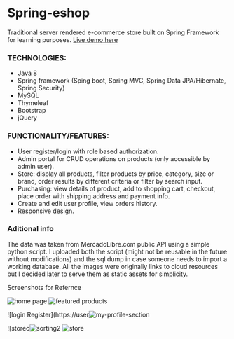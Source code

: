 # Spring-eshop
Traditional server rendered e-commerce store built on Spring Framework for learning purposes. [Live demo here](https://shoepp.herokuapp.com)

### TECHNOLOGIES:
* Java 8
* Spring framework (Sping boot, Spring MVC, Spring Data JPA/Hibernate, Spring Security)
* MySQL
* Thymeleaf
* Bootstrap
* jQuery

### FUNCTIONALITY/FEATURES:
* User register/login with role based authorization.
* Admin portal for CRUD operations on products (only accessible by admin user).
* Store: display all products, filter products by price, category, size or brand, order results by different criteria or filter by search input.
* Purchasing: view details of product, add to shopping cart, checkout, place order with shipping address and payment info.
* Create and edit user profile, view orders history.
* Responsive design.


### Aditional info
The data was taken from MercadoLibre.com public API using a simple python script. 
I uploaded both the script (might not be reusable in the future without modifications) 
and the sql dump in case someone needs to import a working database. 
All the images were originally links to cloud resources but I decided later to serve them as static assets for simplicity.


Screenshots for Refernce

![home page](https://user-images.githubusercontent.com/108517129/192426503-d7064a45-214e-4366-9106-23b20c8e6ddf.PNG)
![featured products](https://user-images.githubusercontent.com/108517129/192426540-40e91823-79de-4e20-ba9f-54495ddead62.PNG)

![login Register](https://user![my-profile-section](https://user-images.githubusercontent.com/108517129/192426564-8751beb7-5117-436e-8de6-a3ac7ff0d2ce.PNG)


![storec![sorting2](https://user-images.githubusercontent.com/108517129/192426577-fd80441e-abb7-4e4e-9a42-f13af463156a.PNG)
![store](https://user-images.githubusercontent.com/108517129/192426572-bee35f0d-a28d-4627-8681-f1548736daf8.PNG)
